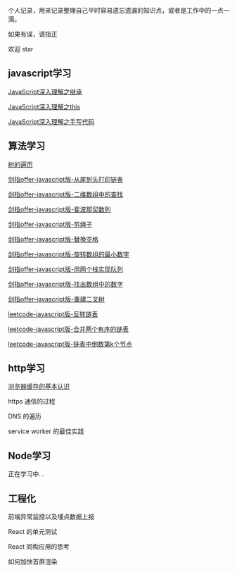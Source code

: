 个人记录，用来记录整理自己平时容易遗忘遗漏的知识点，或者是工作中的一点一滴。

如果有误，请指正

欢迎 star

## javascript学习

[JavaScript深入理解之继承](https://github.com/plane-hjh/blog1/issues/1)

[JavaScript深入理解之this](https://github.com/plane-hjh/blog1/issues/2)

[JavaScript深入理解之手写代码](https://github.com/plane-hjh/blog1/issues/3)

## 算法学习

[树的遍历](https://github.com/plane-hjh/blog1/issues/4)

[剑指offer-javascript版-从尾到头打印链表](https://github.com/plane-hjh/blog1/issues/6)

[剑指offer-javascript版-二维数组中的查找](https://github.com/plane-hjh/blog1/issues/7)

[剑指offer-javascript版-斐波那契数列](https://github.com/plane-hjh/blog1/issues/8)

[剑指offer-javascript版-剪绳子](https://github.com/plane-hjh/blog1/issues/9)

[剑指offer-javascript版-替换空格](https://github.com/plane-hjh/blog1/issues/10)

[剑指offer-javascript版-旋转数组的最小数字](https://github.com/plane-hjh/blog1/issues/11)

[剑指offer-javascript版-用两个栈实现队列](https://github.com/plane-hjh/blog1/issues/12)

[剑指offer-javascript版-找出数组中的数字](https://github.com/plane-hjh/blog1/issues/13)

[剑指offer-javascript版-重建二叉树](https://github.com/plane-hjh/blog1/issues/14)

[leetcode-javascript版-反转链表](https://github.com/plane-hjh/blog1/issues/15)

[leetcode-javascript版-合并两个有序的链表](https://github.com/plane-hjh/blog1/issues/16)

[leetcode-javascript版-链表中倒数第k个节点](https://github.com/plane-hjh/blog1/issues/17)

## http学习

[浏览器缓存的基本认识](https://github.com/plane-hjh/blog1/issues/5)

https 通信的过程

DNS 的遍历

service worker 的最佳实践

## Node学习

正在学习中...

## 工程化

前端异常监控以及埋点数据上报

React 的单元测试

React 同构应用的思考

如何加快首屏渲染
